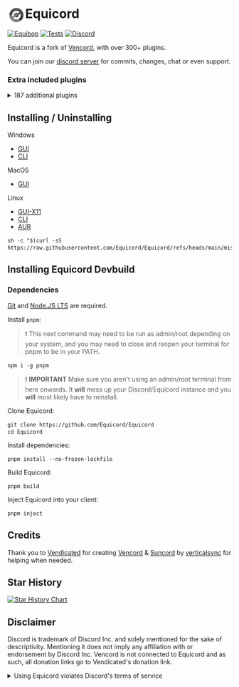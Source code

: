 # [<img src="./browser/icon.png" width="40" align="left" alt="Equicord">](https://github.com/Equicord/Equicord) Equicord

[![Equibop](https://img.shields.io/badge/Equibop-grey?style=flat)](https://github.com/Equicord/Equibop)
[![Tests](https://github.com/Equicord/Equicord/actions/workflows/test.yml/badge.svg?branch=main)](https://github.com/Equicord/Equicord/actions/workflows/test.yml)
[![Discord](https://img.shields.io/discord/1173279886065029291.svg?color=768AD4&label=Discord&logo=discord&logoColor=white)](https://discord.gg/5Xh2W87egW)

Equicord is a fork of [Vencord](https://github.com/Vendicated/Vencord), with over 300+ plugins.

You can join our [discord server](https://discord.gg/5Xh2W87egW) for commits, changes, chat or even support.

### Extra included plugins

<details>
<summary>187 additional plugins</summary>

### All Platforms

-   AllCallTimers by MaxHerbold & D3SOX
-   AltKrispSwitch by newwares
-   AlwaysExpandProfile by thororen
-   AmITyping by MrDiamond
-   Anammox by Kyuuhachi
-   AudiobookShelfRPC by vMohammad
-   AtSomeone by Joona
-   BannersEverywhere by ImLvna & AutumnVN
-   BetterActivities by D3SOX, Arjix, AutumnVN
-   BetterAudioPlayer by Creations
-   BetterBanReasons by Inbestigator
-   BetterBlockedUsers by TheArmagan
-   BetterInvites by iamme
-   BetterPlusReacts by Joona
-   BetterQuickReact by Ven & Sqaaakoi
-   BlockKeywords by catcraft
-   BlockKrisp by D3SOX
-   BypassPinPrompt by thororen
-   BypassStatus by Inbestigator & thororen
-   ChannelBadges by Creations
-   ChannelTabs by TheSun, TheKodeToad, keifufu, Nickyux
-   CharacterCounter by Creations & Panniku
-   CleanChannelName by AutumnVN
-   ClientSideBlock by Samwich
-   CommandPalette by Ethan
-   CopyStickerLinks by Byeoon
-   CopyUserMention by Cortex & castdrian
-   CustomFolderIcons by sadan
-   CustomSounds by TheKodeToad & SpikeHD
-   CustomTimestamps by Rini, nvhrr, Suffocate, Obsidian
-   CustomUserColors by mochienya
-   CuteAnimeBoys by ShadyGoat
-   CuteNekos by echo
-   CutePats by thororen
-   DecodeBase64 by ThePirateStoner
-   Demonstration by Samwich
-   DisableAnimations by S€th
-   DisableCameras by Joona
-   DontFilterMe by Samwich
-   Encryptcord by Inbestigator
-   EquicordHelper by thororen & nyx
-   Equissant by SomeAspy & thororen
-   ExportContacts by dat_insanity
-   FakeProfileThemesAndEffects by ryan
-   CopyProfileColors by Crxa
-   FastDeleteChannels by thororen
-   FindReply by newwares
-   FixFileExtensions by thororen
-   FollowVoiceUser by TheArmagan
-   FontLoader by vmohammad
-   ForwardAnywhere by thororen
-   Freaky by nyx
-   FrequentQuickSwitcher by Samwich
-   FriendCodes by HypedDomi
-   FriendshipRanks by Samwich
-   FriendTags by Samwich
-   FullVcPfp by mochie
-   GensokyoRadioRPC by RyanCaoDev & Prince527
-   GifCollections by Aria & Creations
-   GifRoulette by Samwich
-   GitHubRepos by talhakf
-   Glide by Samwich
-   GlobalBadges by HypedDomi & Hosted by Wolfie
-   GoogleThat by Samwich
-   GuildPickerDumper by Cortex, Samwich, Synth, thororen
-   HideChatButtons by iamme
-   HideServers by bepvte
-   HolyNotes by Wolfie
-   HomeTyping by Samwich
-   HopOn by ImLvna
-   Husk by nin0dev
-   IconViewer by iamme
-   Identity by Samwich
-   IgnoreCalls by TheArmagan
-   IgnoreTerms by D3SOX
-   ImagePreview by Creations
-   ImgToGif by zyqunix
-   Ingtoninator by zyqunix
-   InRole by nin0dev
-   InstantScreenshare by HAHALOSAH & thororen
-   IRememberYou by zoodogood
-   JellyfinRichPresence by vMohammad
-   Jumpscare by Surgedevs
-   JumpToStart by Samwich
-   KeyboardSounds by HypedDomi
-   KeywordNotify by camila314 & x3rt
-   LastActive by Crxa
-   LimitMiddleClickPaste by no dev listed
-   LoginWithQR by nexpid
-   MediaPlaybackSpeed by D3SOX
-   Meow by Samwich
-   MessageBurst by port
-   MessageColors by Hen
-   MessageFetchTimer by GroupXyz
-   MessageLinkTooltip by Kyuuhachi
-   MessageLoggerEnhanced by Aria
-   MessageTranslate by Samwich
-   ModalFade by Kyuuhachi
-   MoreCommands by Arjix, echo, Samu
-   MoreKaomoji by JacobTm & voidbbg
-   MoreStickers by Leko & Arjix
-   MoreUserTags by Cyn, TheSun, RyanCaoDev, LordElias, AutumnVN, hen
-   Morse by zyqunix
-   Moyai by Megu & Nuckyz
-   NeverPausePreviews by vappstar
-   NewPluginsManager by Sqaaakoi
-   NoAppsAllowed by meowabyte
-   NoBulletPoints by Samwich
-   NoDeleteSafety by Samwich
-   NoMirroredCamera by Nyx
-   NoModalAnimation by AutumnVN
-   NoNitroUpsell by thororen
-   NoOnboarding by omaw & Glitch
-   NoRoleHeaders by Samwich
-   NotificationTitle by Kyuuhachi
-   PartyMode by UwUDev
-   PingNotifications by smuki
-   PinIcon by iamme
-   PlatformSpoofer by Drag
-   PolishWording by Samwich
-   PurgeMessages by bhop & nyx
-   QuestCompleter by Amia
-   QuestionMarkReplacement by nyx
-   Quoter by Samwich
-   RandomVoice by xijexo, omaw, thororen
-   Remix by MrDiamond
-   RemixMe by meowabyte
-   RepeatMessage by Tolgchu
-   ReplyPingControl by ant0n & MrDiamond
-   RPCEditor by Nyako & nin0dev
-   RPCStats by Samwich
-   SearchFix by Jaxx
-   SekaiStickers by MaiKokain
-   ServerSearch by camila314
-   ShowBadgesInChat by Inbestigator & KrystalSkull
-   SidebarChat by Joona
-   Signature by Ven, Rini, ImBanana, KrystalSkull
-   Slap by Korbo
-   Soggy by sliwka
-   SoundBoardLogger by Moxxie, fres, echo, maintained by thororen
-   SplitLargeMessages by Reycko
-   SpotifyActivityToggle by thororen
-   SpotifyLyrics by Joona
-   StatsfmPresence by Crxa
-   StatusPresets by iamme
-   SteamStatusSync by niko
-   StickerBlocker by Samwich
-   StreamingCodecDisabler by davidkra230
-   TalkInReverse by Tolgchu
-   TeX by Kyuuhachi
-   TextToSpeech by Samwich
-   ThemeLibrary by Fafa
-   TidalEmbeds by vmohammad
-   Timezones by Aria
-   Title by Kyuuhachi
-   ToastNotifications by Skully, Ethan, Buzzy
-   ToggleVideoBind by mochie
-   TosuRPC by AutumnVN
-   Translate+ by Prince527 & Ven
-   UnitConverter by sadan
-   UnlimitedAccounts by thororen
-   UnreadCountBadge by Joona
-   UserPFP by nexpid & thororen
-   UwUifier by echo
-   VCNarratorCustom by Loukios, ported by example-git
-   VCPanelSettings by nin0dev
-   VCSupport by thororen
-   VencordRPC by AutumnVN
-   VideoSpeed by Samwich
-   ViewRawVariant by Kyuuhachi
-   VoiceChatUtilities by D3SOX
-   VoiceJoinMessages by Sqaaakoi & maintained by thororen
-   WallpaperFree by Joona
-   WebpackTarball by Kyuuhachi
-   WhitelistedEmojis by Creations
-   WhosWatching by fres
-   WigglyText by nexpid
-   Woof by Samwich
-   WriteUpperCase by Samwich & KrystalSkull
-   YoutubeDescription by arHSM

### Web Only

-   None At This Time

### Vesktop & Equibop Only

-   ScreenRecorder by AutumnVN

### Discord Desktop Only

-   ClipsEnhancements by niko
-   MediaDownloader by Colorman
-   NoRPC by Cyn
-   StatusWhilePlaying by thororen

### Equicord Devbuilds Only

-   FurudoSpeak by example-git
-   Shakespearean by vmohammad
-   VoiceChannelLog by Sqaaakoi & maintained by thororen

</details>

## Installing / Uninstalling

Windows

-   [GUI](https://github.com/Equicord/Equilotl/releases/latest/download/Equilotl.exe)
-   [CLI](https://github.com/Equicord/Equilotl/releases/latest/download/EquilotlCli.exe)

MacOS

-   [GUI](https://github.com/Equicord/Equilotl/releases/latest/download/Equilotl.MacOS.zip)

Linux

-   [GUI-X11](https://github.com/Equicord/Equilotl/releases/latest/download/Equilotl-x11)
-   [CLI](https://github.com/Equicord/Equilotl/releases/latest/download/EquilotlCli-Linux)
-   [AUR](https://aur.archlinux.org/packages?O=0&K=equicord)

```shell
sh -c "$(curl -sS https://raw.githubusercontent.com/Equicord/Equicord/refs/heads/main/misc/install.sh)"
```

## Installing Equicord Devbuild

### Dependencies

[Git](https://git-scm.com/download) and [Node.JS LTS](https://nodejs.dev/en/) are required.

Install `pnpm`:

> :exclamation: This next command may need to be run as admin/root depending on your system, and you may need to close and reopen your terminal for pnpm to be in your PATH.

```shell
npm i -g pnpm
```

> :exclamation: **IMPORTANT** Make sure you aren't using an admin/root terminal from here onwards. It **will** mess up your Discord/Equicord instance and you **will** most likely have to reinstall.

Clone Equicord:

```shell
git clone https://github.com/Equicord/Equicord
cd Equicord
```

Install dependencies:

```shell
pnpm install --no-frozen-lockfile
```

Build Equicord:

```shell
pnpm build
```

Inject Equicord into your client:

```shell
pnpm inject
```

## Credits

Thank you to [Vendicated](https://github.com/Vendicated) for creating [Vencord](https://github.com/Vendicated/Vencord) & [Suncord](https://github.com/verticalsync/Suncord) by [verticalsync](https://github.com/verticalsync) for helping when needed.

## Star History

<a href="https://star-history.com/#Equicord/Equicord&Timeline">
  <picture>
    <source media="(prefers-color-scheme: dark)" srcset="https://api.star-history.com/svg?repos=Equicord/Equicord&type=Timeline&theme=dark" />
    <source media="(prefers-color-scheme: light)" srcset="https://api.star-history.com/svg?repos=Equicord/Equicord&type=Timeline" />
    <img alt="Star History Chart" src="https://api.star-history.com/svg?repos=Equicord/Equicord&type=Timeline" />
  </picture>
</a>

## Disclaimer

Discord is trademark of Discord Inc. and solely mentioned for the sake of descriptivity.
Mentioning it does not imply any affiliation with or endorsement by Discord Inc.
Vencord is not connected to Equicord and as such, all donation links go to Vendicated's donation link.

<details>
<summary>Using Equicord violates Discord's terms of service</summary>

Client modifications are against Discord’s Terms of Service.

However, Discord is pretty indifferent about them and there are no known cases of users getting banned for using client mods! So you should generally be fine if you don’t use plugins that implement abusive behaviour. But no worries, all inbuilt plugins are safe to use!

Regardless, if your account is essential to you and getting disabled would be a disaster for you, you should probably not use any client mods (not exclusive to Equicord), just to be safe

Additionally, make sure not to post screenshots with Equicord in a server where you might get banned for it

</details>
